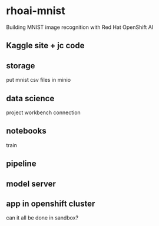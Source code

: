 # rhoai-mnist
Building MNIST image recognition with Red Hat OpenShift AI

## Kaggle site + jc code

## storage
put mnist csv files in minio

## data science
project
workbench
connection

## notebooks
train

## pipeline

## model server


## app in openshift cluster
can it all be done in sandbox?
